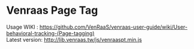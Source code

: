 # Venraas Page Tag
Usage WIKI : https://github.com/VenRaaS/venraas-user-guide/wiki/User-behavioral-tracking-(Page-tagging)  
Latest version:  http://lib.venraas.tw/js/venraaspt.min.js

